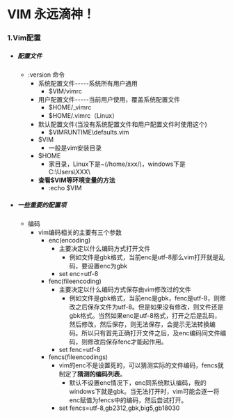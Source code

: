# VIM 永远滴神！

### 1.Vim配置

* ##### 配置文件

  * :version 命令
    * 系统配置文件-----系统所有用户通用
      * $VIM/vimrc
    * 用户配置文件-----当前用户使用，覆盖系统配置文件
      * $HOME/_vimrc
      * $HOME/.vimrc（Linux）
    * 默认配置文件(当没有系统配置文件和用户配置文件时使用这个)
      * $VIMRUNTIME\defaults.vim
    * $VIM
      * 一般是vim安装目录
    * $HOME
      * 家目录，Linux下是~(/home/xxx/)，windows下是C:\Users\XXX\
    * **查看$VIM等环境变量的方法**
      * :echo $VIM

* ##### 一些重要的配置项

  * 编码
    * vim编码相关的主要有三个参数
      * enc(encoding)
        * 主要决定以什么编码方式打开文件
          * 例如文件是gbk格式，当前enc是utf-8那么vim打开就是乱码，要设置enc为gbk
        * set enc=utf-8
      * fenc(fileencoding)
        * 主要决定以什么编码方式保存由vim修改过的文件
          * 例如文件是gbk格式，当前enc是gbk，fenc是utf-8，则修改之后保存文件为utf-8。但是如果没有修改，则文件还是gbk格式。当然如果enc是utf-8格式，打开之后是乱码，然后修改，然后保存，则无法保存，会提示无法转换编码。所以只有首先正确打开文件之后，及enc编码同文件编码，则修改后保存fenc才能起作用。
        * set fenc=utf-8
      * fencs(fileencodings)
        * vim的enc不是设置死的，可以猜测实际的文件编码，fencs就制定了**猜测的编码列表**。
          * 默认不设置enc情况下，enc同系统默认编码，我的windows下就是gbk。当无法打开时，vim可能会逐一将enc赋值为fencs中的编码，然后尝试打开。
        * set fencs=utf-8,gb2312,gbk,big5,gb18030